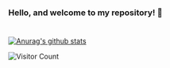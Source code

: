 ### Hello, and welcome to my repository! :pray:

# 


<!-- BLOG-POST-LIST:START -->
<!-- BLOG-POST-LIST:END -->
[![Anurag's github stats](https://github-readme-stats.vercel.app/api?username=DanielMarquesz)](https://github.com/DanielMarquesz)
<!--
**DanielMarquesz/DanielMarquesz** is a ✨ _special_ ✨ repository because its `README.md` (this file) appears on your GitHub profile.

Here are some ideas to get you started:

- 🔭 I’m currently working on ...
- 🌱 I’m currently learning ...
- 👯 I’m looking to collaborate on ...
- 🤔 I’m looking for help with ...
- 💬 Ask me about ...
- 📫 How to reach me: ...
- 😄 Pronouns: ...
- ⚡ Fun fact: ...
-->
![Visitor Count](https://profile-counter.glitch.me/DanielMarquesz/count.svg)
